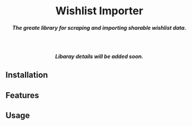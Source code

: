 <h1 align="center">Wishlist Importer</h1>
<h5 align="center">The greate library for scraping and importing sharable wishlist data.</h5>
<br>
<h5 align="center">Libaray details will be added soon.</h5>

## Installation

## Features

## Usage
